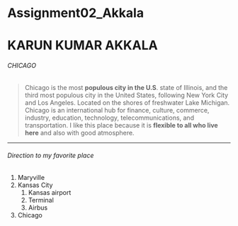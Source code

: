 # Assignment02_Akkala
# KARUN KUMAR AKKALA
###### CHICAGO

>Chicago is the most **populous city in the U.S**. state of Illinois, and the third most populous city in the United States, following New York City and Los Angeles. Located on the shores of freshwater Lake Michigan. Chicago is an international hub for finance, culture, commerce, industry, education, technology, telecommunications, and transportation. I like this place because it is **flexible to all who live here** and also with good atmosphere.

-----

 ###### Direction to my favorite place
1. Maryville
2. Kansas City
    1. Kansas airport
    2. Terminal
    3. Airbus
3. Chicago

